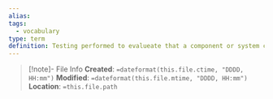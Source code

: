 ```yaml
---
alias: 
tags:
  - vocabulary
type: term
definition: Testing performed to evalueate that a component or system complies with non-functional requirements.
---
```

> [!note]- File Info
> **Created**:  `=dateformat(this.file.ctime, "DDDD, HH:mm")`
> **Modified**: `=dateformat(this.file.mtime, "DDDD, HH:mm")` 
> **Location**: `=this.file.path`